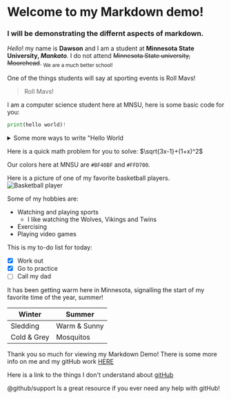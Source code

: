<!-- Following the formats mentioned in the "basic writing and formattting syntax" file linked in the assignment -->

<!-- Headings -->
# Welcome to my Markdown demo!
### I will be demonstrating the differnt aspects of markdown.

<!-- Syling text -->
*Hello*! my name is **Dawson** and I am a student at **Minnesota State University, _Mankato_**.
I do not attend ~~Minnesota State university, Moorehead~~. <sub>We are a much better school!</sub>

<!-- Quouting text -->
One of the things students will say at sporting events is Roll Mavs! 
> Roll Mavs!

<!-- Quoting code -->
I am a computer science student here at MNSU, here is some basic code for you:
```python
print(hello world)!
```

<!-- Collapsed Sections -->
<details>

<summary>Some more ways to write "Hello World</summary>

### Languages

```ruby
   puts "Hello World"
```
```java
   printf("Hello World")
```

</details>

<!-- Math -->
Here is a quick math problem for you to solve:  $\sqrt{3x-1}+(1+x)^2$

<!-- Color models -->
Our colors here at MNSU are `#BF40BF` and `#FFD700`.

<!-- Pictures -->
Here is a picture of one of my favorite basketball players.
![Basketball player](https://www.google.com/url?sa=i&url=https%3A%2F%2Fwww.nytimes.com%2F2020%2F02%2F02%2Fsports%2Fbasketball%2Fkobe-death.html&psig=AOvVaw3f2kQujf7tx5wJ7yjit59e&ust=1680986549411000&source=images&cd=vfe&ved=0CBAQjRxqFwoTCKjo94PRmP4CFQAAAAAdAAAAABAE)

<!-- Lists -->
Some of my hobbies are:
* Watching and playing sports
    - I like watching the Wolves, Vikings and Twins
* Exercising 
* Playing video games

<!-- Tasks -->
This is my to-do list for today:
- [x] Work out
- [x] Go to practice
- [ ] Call my dad

<!-- Footnotes -->
It has been getting warm here in Minnesota, signalling the start of my favorite time of the year, summer!

[^1]: I like spending lots of time outdoors during the summer.
[^2]: I also enjoy hanging out with friends and family as much as possible.

<!-- Tables -->
| Winter        | Summer        |
| ------------- | ------------- |
| Sledding      | Warm & Sunny  |
| Cold & Grey   | Mosquitos     |

<!-- Linking -->
Thank you so much for viewing my Markdown Demo!
There is some more info on me and my gitHub work [HERE](https://github.com/Dawson-Rudolph/Dawson-Rudolph)

Here is a link to the things I don't understand about [gitHub](https://github.com/Dawson-Rudolph/GitHub-Assignment/tree/main)

<!-- Mentioning people -->
@github/support Is a great resource if you ever need any help with gitHub!